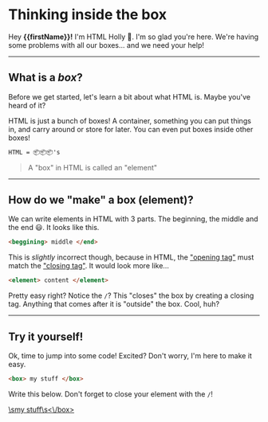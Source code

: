 # Thinking inside the box

Hey **{{firstName}}!** I'm HTML Holly 👋. I'm so glad you're here.
We're having some problems with all our boxes... and we need your help!

---

## What is a *box*?
Before we get started, let's learn a bit about what HTML is. Maybe you've heard of it?

HTML is just a bunch of boxes! A container, something you can put things in, and carry around or store for later.
You can even put boxes inside other boxes!

```html
HTML = 📦📦📦's
```

> A "box" in HTML is called an "element"

---

## How do we "make" a box (element)?

We can write elements in HTML with 3 parts.
The beginning, the middle and the end 😃. It looks like this.

```html
<beggining> middle </end>
```

This is *slightly* incorrect though, because in HTML, the ["opening tag"](#concept-html-opening-tag)
must match the ["closing tag"](#concept-html-closing-tag). It would look more like…


```html
<element> content </element>
```

Pretty easy right? Notice the `/`? This "closes" the box by creating a closing tag. Anything that comes after it is "outside" the box. Cool, huh?

---

## Try it yourself!

Ok, time to jump into some code! Excited? Don't worry, I'm here to make it easy.

```html
<box> my stuff </box>
```

Write this below. Don't forget to close your element with the `/`!

[<box>\smy stuff\s<\\/box>](#writeCode)
